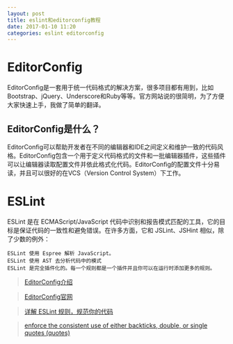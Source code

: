 ```yaml
---
layout: post
title: eslint和editorconfig教程
date: 2017-01-10 11:20
categories: eslint editorconfig
---
```


# EditorConfig

EditorConfig是一套用于统一代码格式的解决方案，很多项目都有用到，比如Bootstrap、jQuery、Underscore和Ruby等等。官方网站说的很简明，为了方便大家快速上手，我做了简单的翻译。

## EditorConfig是什么？

EditorConfig可以帮助开发者在不同的编辑器和IDE之间定义和维护一致的代码风格。EditorConfig包含一个用于定义代码格式的文件和一批编辑器插件，这些插件可以让编辑器读取配置文件并依此格式化代码。EditorConfig的配置文件十分易读，并且可以很好的在VCS（Version Control System）下工作。

# ESLint

ESLint 是在 ECMAScript/JavaScript 代码中识别和报告模式匹配的工具，它的目标是保证代码的一致性和避免错误。在许多方面，它和 JSLint、JSHint 相似，除了少数的例外：

```
ESLint 使用 Espree 解析 JavaScript。
ESLint 使用 AST 去分析代码中的模式
ESLint 是完全插件化的。每一个规则都是一个插件并且你可以在运行时添加更多的规则。
```

> [EditorConfig介绍](http://www.alloyteam.com/2014/12/editor-config/)

> [EditorConfig官网](http://editorconfig.org/)

> [详解 ESLint 规则，规范你的代码](http://blog.guowenfh.com/2016/08/07/ESLint-Rules/)

> [enforce the consistent use of either backticks, double, or single quotes (quotes)](http://eslint.org/docs/rules/quotes)

